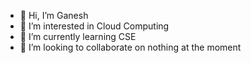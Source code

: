 - 👋 Hi, I’m Ganesh 
- 👀 I’m interested in Cloud Computing
- 🌱 I’m currently learning CSE
- 💞️ I’m looking to collaborate on nothing at the moment


<!---
Schubertz/Schubertz is a ✨ special ✨ repository because its `README.md` (this file) appears on your GitHub profile.
You can click the Preview link to take a look at your changes.
--->
